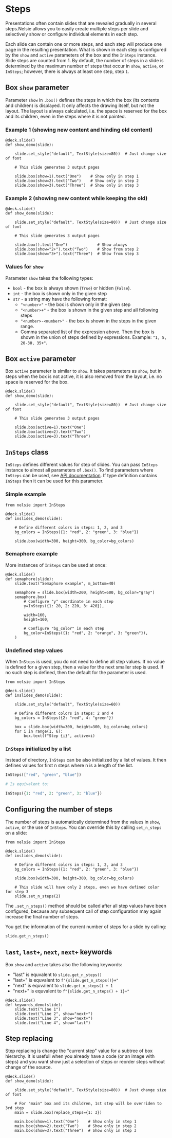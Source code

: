 # Steps

Presentations often contain slides that are revealed gradually in several steps.Nelsie allows you to easily create multiple steps per slide and selectively show or configure individual elements in each step.

Each slide can contain one or more steps, and each step will produce one page in the resulting presentation. What is shown in each step is configured by the `show` and `active` parameters of the box and the `InSteps` instance.
Slide steps are counted from 1. By default, the number of steps in a slide is determined by the maximum number of steps that occur in `show`, `active`, or `InSteps`; however, there is always at least one step, step `1`.


## Box `show` parameter

Parameter `show` in `.box()` defines the steps in which the box (its contents and children) is displayed. It only affects the drawing itself, but not the layout. The layout is always calculated, i.e. the space is reserved for the box and its children, even in the steps where it is not painted.

### Example 1 (showing new content and hinding old content)

```nelsie
@deck.slide()
def show_demo(slide):

    slide.set_style("default", TextStyle(size=80))  # Just change size of font

    # This slide generates 3 output pages

    slide.box(show=1).text("One")    # Show only in step 1
    slide.box(show=2).text("Two")    # Show only in step 2
    slide.box(show=3).text("Three")  # Show only in step 3
```

### Example 2 (showing new content while keeping the old)

```nelsie
@deck.slide()
def show_demo(slide):

    slide.set_style("default", TextStyle(size=80))  # Just change size of font

    # This slide generates 3 output pages

    slide.box().text("One")             # Show always
    slide.box(show="2+").text("Two")    # Show from step 2
    slide.box(show="3+").text("Three")  # Show from step 3
```

### Values for `show`

Parameter `show` takes the following types:

* `bool` - the box is always shown (`True`) or hidden (`False`).
* `int` - the box is shown only in the given step
* `str` - a string may have the following format:
    * `"<number>"` - the box is shown only in the given step
    * `"<number>+"` - the box is shown in the given step and all following steps
    * `"<number>-<number>"` - the box is shown in the steps in the given range.
    * Comma separated list of the expression above. Then the box is shown in the union of steps defined by expressions. Example: `"1, 5, 20-30, 35+"`.



## Box `active` parameter

Box `active` parameter is similar to `show`. It takes parameters as `show`, but
in steps when the box is not active, it is also removed from the layout, i.e. no space is reserved for the box.

```nelsie
@deck.slide()
def show_demo(slide):

    slide.set_style("default", TextStyle(size=80))  # Just change size of font

    # This slide generates 3 output pages

    slide.box(active=1).text("One")
    slide.box(active=2).text("Two")
    slide.box(active=3).text("Three")
```


## `InSteps` class

`InSteps` defines different values for step of slides.
You can pass `InSteps` instance to almost all parameters of `.box()`.
To find parameters where `InSteps` can be used, see [API documentation](https://spirali.github.io/nelsie/api_doc/nelsie.html#BoxBuilder.box).
If type definition contains `InSteps` then it can be used for this parameter.


### Simple example

```nelsie
from nelsie import InSteps

@deck.slide()
def inslides_demo(slide):

    # Define different colors in steps: 1, 2, and 3
    bg_colors = InSteps({1: "red", 2: "green", 3: "blue"})

    slide.box(width=300, height=300, bg_color=bg_colors)
```

### Semaphore example

More instances of `InSteps` can be used at once:

```nelsie
@deck.slide()
def semaphore(slide):
    slide.text("Semaphore example", m_bottom=40)

    semaphore = slide.box(width=200, height=600, bg_color="gray")
    semaphore.box(
        # Configure "y" coordinate in each step
        y=InSteps({1: 20, 2: 220, 3: 420}),

        width=160,
        height=160,

        # Configure "bg_color" in each step
        bg_color=InSteps({1: "red", 2: "orange", 3: "green"}),
    )
```

### Undefined step values

When `InSteps` is used, you do not need to define all step values.
If no value is defined for a given step, then a value for the next smaller step is used. If no such step is defined, then the default for the parameter is used.

```nelsie
from nelsie import InSteps

@deck.slide()
def inslides_demo(slide):

    slide.set_style("default", TextStyle(size=60))

    # Define different colors in steps: 2 and 4
    bg_colors = InSteps({2: "red", 4: "green"})

    box = slide.box(width=300, height=300, bg_color=bg_colors)
    for i in range(1, 6):
        box.text(f"Step {i}", active=i)
```


### `InSteps` initialized by a list

Instead of directory, `InSteps` can be also initialized by a list of values.
It then defines values for first n steps where n is a length of the list.

```python
InSteps(["red", "green", "blue"])

# Is equivalent to:

InSteps({1: "red", 2: "green", 3: "blue"})
```

## Configuring the number of steps

The number of steps is automatically determined from the values in `show`, `active`, or the use of `InSteps`. You can override this by calling `set_n_steps` on a slide:

```nelsie
from nelsie import InSteps

@deck.slide()
def inslides_demo(slide):

    # Define different colors in steps: 1, 2, and 3
    bg_colors = InSteps({1: "red", 2: "green", 3: "blue"})

    slide.box(width=300, height=300, bg_color=bg_colors)

    # This slide will have only 2 steps, even we have defined color for step 3
    slide.set_n_steps(2)
```

The `.set_n_steps()` method should be called after all step values have been configured, because any subsequent call of step configuration may again increase the final number of steps.

You get the information of the current number of steps for a slide by calling:

```python
slide.get_n_steps()
```

## `last`, `last+`, `next`, `next+` keywords

Box `show` and `active` takes also the following keywords:

* "last" is equvalent to `slide.get_n_steps()`
* "last+" is equvalent to `f"{slide.get_n_steps()}+"`
* "next" is equvalent to `slide.get_n_steps() + 1`
* "next+" is equvalent to `f"{slide.get_n_steps() + 1}+"`

```nelsie
@deck.slide()
def keywords_demo(slide):
    slide.text("Line 1")
    slide.text("Line 2", show="next+")
    slide.text("Line 3", show="next+")
    slide.text("Line 4", show="last")
```


## Step replacing

Step replacing is change the "current step" value for a subtree of box hierarchy.
It is usefull when you already have a code (or an image with steps) and you want show
just a selection of steps or reorder steps without change of the source.


```nelsie
@deck.slide()
def show_demo(slide):

    slide.set_style("default", TextStyle(size=80))  # Just change size of font

    # For "main" box and its children, 1st step will be overriden to 3rd step
    main = slide.box(replace_steps={1: 3})

    main.box(show=1).text("One")    # Show only in step 1
    main.box(show=2).text("Two")    # Show only in step 2
    main.box(show=3).text("Three")  # Show only in step 3
```